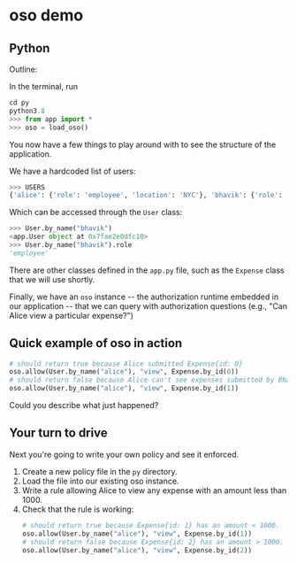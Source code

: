 # oso demo

## Python

Outline:

In the terminal, run

```py
cd py
python3.8
>>> from app import *
>>> oso = load_oso()
```

You now have a few things to play around with to see the structure of the application.

We have a hardcoded list of users:

```py
>>> USERS
{'alice': {'role': 'employee', 'location': 'NYC'}, 'bhavik': {'role': 'employee', 'location': 'London'}, 'cora': {'role': 'employee', 'location': 'Berlin'}, 'deirdre': {'role': 'accountant', 'location': 'NYC'}, 'ebrahim': {'role': 'accountant', 'location': 'London'}, 'frantz': {'role': 'accountant', 'location': 'Berlin'}, 'greta': {'role': 'admin', 'location': 'NYC'}, 'han': {'role': 'admin', 'location': 'London'}, 'iqbal': {'role': 'admin', 'location': 'Berlin'}}
```

Which can be accessed through the `User` class:

```py
>>> User.by_name("bhavik")
<app.User object at 0x7fae2e0dfc10>
>>> User.by_name("bhavik").role
'employee'
```

There are other classes defined in the `app.py` file, such as the `Expense` class that we will use shortly.

Finally, we have an `oso` instance -- the authorization runtime embedded in our application -- that we can
query with authorization questions (e.g., "Can Alice view a particular expense?")

## Quick example of oso in action

```py
# should return true because Alice submitted Expense{id: 0}
oso.allow(User.by_name("alice"), "view", Expense.by_id(0))
# should return false because Alice can't see expenses submitted by Bhavik.
oso.allow(User.by_name("alice"), "view", Expense.by_id(1))
```

Could you describe what just happened?

## Your turn to drive

Next you're going to write your own policy and see it enforced.

1. Create a new policy file in the `py` directory.
2. Load the file into our existing oso instance.
3. Write a rule allowing Alice to view any expense with an amount less than 1000.
4. Check that the rule is working:
    ```py
    # should return true because Expense{id: 1} has an amount < 1000.
    oso.allow(User.by_name("alice"), "view", Expense.by_id(1)) 
    # should return false because Expense{id: 2} has an amount > 1000.
    oso.allow(User.by_name("alice"), "view", Expense.by_id(2))
    ```
